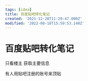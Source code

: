 ```yaml
---
tags: [idea]
title: 百度贴吧转化笔记
created: '2021-12-28T11:29:47.000Z'
modified: '2022-08-18T15:59:53.140Z'
---
```


# 百度贴吧转化笔记

只看楼主 获取主要信息

有人用贴吧注册的账号来顶贴
